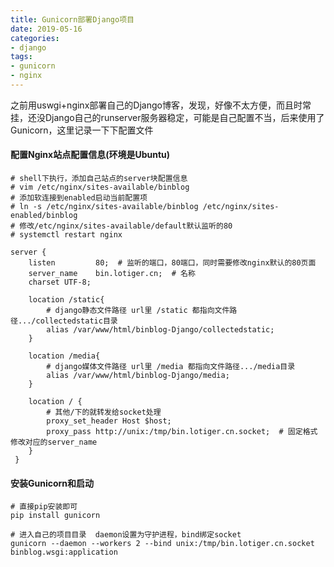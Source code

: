 ```yaml
---
title: Gunicorn部署Django项目
date: 2019-05-16
categories:
- django
tags:
- gunicorn
- nginx
---
```


之前用uswgi+nginx部署自己的Django博客，发现，好像不太方便，而且时常挂，还没Django自己的runserver服务器稳定，可能是自己配置不当，后来使用了Gunicorn，这里记录一下下配置文件



#### 配置Nginx站点配置信息(环境是Ubuntu)

```nginx
# shell下执行，添加自己站点的server块配置信息
# vim /etc/nginx/sites-available/binblog
# 添加软连接到enabled启动当前配置项
# ln -s /etc/nginx/sites-available/binblog /etc/nginx/sites-enabled/binblog
# 修改/etc/nginx/sites-available/default默认监听的80
# systemctl restart nginx

server {
    listen         80;  # 监听的端口，80端口，同时需要修改nginx默认的80页面
    server_name    bin.lotiger.cn;  # 名称
    charset UTF-8;

    location /static{
        # django静态文件路径 url里 /static 都指向文件路径.../collectedstatic目录
        alias /var/www/html/binblog-Django/collectedstatic;
    }
	
	location /media{
        # django媒体文件路径 url里 /media 都指向文件路径.../media目录
		alias /var/www/html/binblog-Django/media;
	}

	location / {
        # 其他/下的就转发给socket处理
		proxy_set_header Host $host;
		proxy_pass http://unix:/tmp/bin.lotiger.cn.socket;  # 固定格式 修改对应的server_name
	}
 }
```



#### 安装Gunicorn和启动

```
# 直接pip安装即可
pip install gunicorn

# 进入自己的项目目录  daemon设置为守护进程，bind绑定socket
gunicorn --daemon --workers 2 --bind unix:/tmp/bin.lotiger.cn.socket binblog.wsgi:application
```

